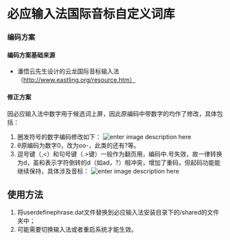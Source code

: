 # 必应输入法国际音标自定义词库
### 编码方案
#### 编码方案基础来源
- 潘悟云先生设计的云龙国际音标输入法（http://www.eastling.org/resource.htm）
#### 修正方案
因必应输入法中数字用于候选词上屏，因此原编码中带数字的均作了修改，具体包括：
1. 圈发符号的数字编码修改如下：
![enter image description here](https://i.imgur.com/L7v8kmG.png)
2. θ原编码为数字0，改为oo-，此类的还有?等。
3. 逗号键（,<）和句号键（.>键）一般作为翻页用，编码中.号失效，故一律转换为d，虽和表示字符倒转的d（如ad，?）相冲突，增加了重码，但起码功能能继续保持，具体涉及音标：
![enter image description here](https://i.imgur.com/5OTHp0y.png)

## 使用方法
1. 将userdefinephrase.dat文件替换到必应输入法安装目录下的/shared的文件夹中；
2. 可能需要切换输入法或者重启系统才能生效。
